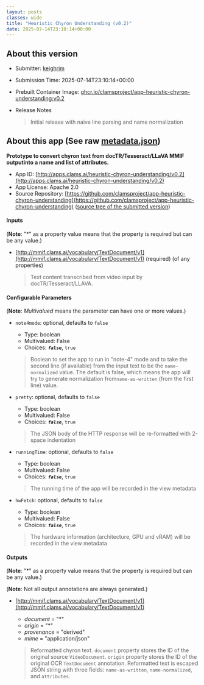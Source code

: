 ```yaml
---
layout: posts
classes: wide
title: "Heuristic Chyron Understanding (v0.2)"
date: 2025-07-14T23:10:14+00:00
---
```

## About this version

- Submitter: [keighrim](https://github.com/keighrim)
- Submission Time: 2025-07-14T23:10:14+00:00
- Prebuilt Container Image: [ghcr.io/clamsproject/app-heuristic-chyron-understanding:v0.2](https://github.com/clamsproject/app-heuristic-chyron-understanding/pkgs/container/app-heuristic-chyron-understanding/v0.2)
- Release Notes

    > Initial release with naive line parsing and name normalization

## About this app (See raw [metadata.json](metadata.json))

**Prototype to convert chyron text from docTR/Tesseract/LLaVA MMIF outputinto a name and list of attributes.**

- App ID: [http://apps.clams.ai/heuristic-chyron-understanding/v0.2](http://apps.clams.ai/heuristic-chyron-understanding/v0.2)
- App License: Apache 2.0
- Source Repository: [https://github.com/clamsproject/app-heuristic-chyron-understanding](https://github.com/clamsproject/app-heuristic-chyron-understanding) ([source tree of the submitted version](https://github.com/clamsproject/app-heuristic-chyron-understanding/tree/v0.2))


#### Inputs
(**Note**: "*" as a property value means that the property is required but can be any value.)

- [http://mmif.clams.ai/vocabulary/TextDocument/v1](http://mmif.clams.ai/vocabulary/TextDocument/v1) (required)
(of any properties)

    > Text content transcribed from video input by docTR/Tesseract/LLAVA.


#### Configurable Parameters
(**Note**: _Multivalued_ means the parameter can have one or more values.)

- `note4mode`: optional, defaults to `false`

    - Type: boolean
    - Multivalued: False
    - Choices: **_`false`_**, `true`


    > Boolean to set the app to run in "note-4" mode and to take the second line (if available) from the input text to be the `name-normalized` value. The default is false, which means the app will try to generate normalization from`name-as-written` (from the first line) value. 
- `pretty`: optional, defaults to `false`

    - Type: boolean
    - Multivalued: False
    - Choices: **_`false`_**, `true`


    > The JSON body of the HTTP response will be re-formatted with 2-space indentation
- `runningTime`: optional, defaults to `false`

    - Type: boolean
    - Multivalued: False
    - Choices: **_`false`_**, `true`


    > The running time of the app will be recorded in the view metadata
- `hwFetch`: optional, defaults to `false`

    - Type: boolean
    - Multivalued: False
    - Choices: **_`false`_**, `true`


    > The hardware information (architecture, GPU and vRAM) will be recorded in the view metadata


#### Outputs
(**Note**: "*" as a property value means that the property is required but can be any value.)

(**Note**: Not all output annotations are always generated.)

- [http://mmif.clams.ai/vocabulary/TextDocument/v1](http://mmif.clams.ai/vocabulary/TextDocument/v1)
    - _document_ = "*"
    - _origin_ = "*"
    - _provenance_ = "derived"
    - _mime_ = "application/json"

    > Reformatted chyron text. `document` property stores the ID of the original source `VideoDocument`. `origin` property stores the ID of the original OCR `TextDocument` annotation. Reformatted text is escaped JSON string with three fields: `name-as-written`, `name-normalized`, and `attributes`. 
